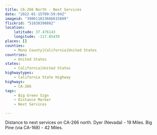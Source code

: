 ```yaml
---
title: CA-266 North - Next Services
date: "2022-01-15T09:59:04Z"
imageid: "390611023666615889"
flickrid: "51838390882"
location:
    latitude: 37.476143
    longitude: -117.85439
places: []
counties:
    - Mono County|California|United States
countries:
    - United States
states:
    - California|United States
highwaytypes:
    - California State Highway
highways:
    - CA-266
tags:
    - Big Green Sign
    - Distance Marker
    - Next Services

---
```

Distance to next services on CA-266 north.  Dyer (Nevada) - 19 Miles.  Big Pine (via CA-168) - 42 Miles.